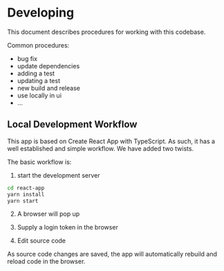 # Developing

This document describes procedures for working with this codebase.

Common procedures:

- bug fix
- update dependencies
- adding a test
- updating a test
- new build and release
- use locally in ui
- ...

## Local Development Workflow

This app is based on Create React App with TypeScript. As such, it has a well established and simple workflow. We have added two twists.

The basic workflow is:

1. start the development server

```bash
cd react-app
yarn install
yarn start
```

2. A browser will pop up

3. Supply a login token in the browser

4. Edit source code

As source code changes are saved, the app will automatically rebuild and reload code in the browser.
